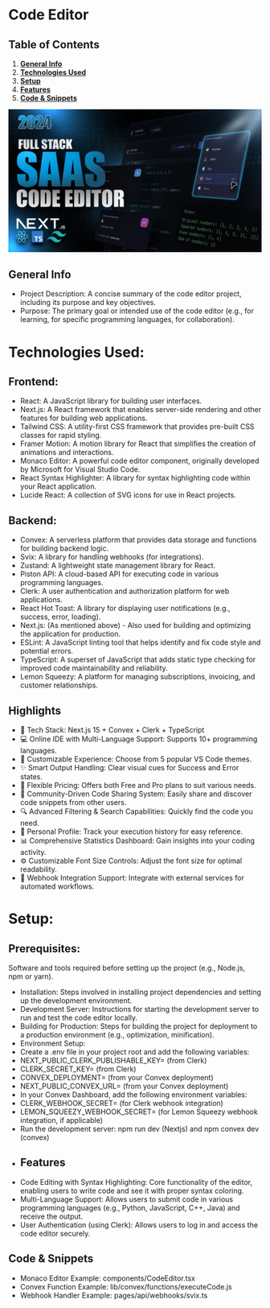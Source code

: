 # Code Editor

## Table of Contents
1. [**General Info**](#general-info)
2. [**Technologies Used**](#technologies-used)
3. [**Setup**](#setup)
4. [**Features**](#features) 
5. [**Code & Snippets**](#codesnippets)

![Demo App](/public/screenshot-for-readme.png)


## General Info
*   Project Description: A concise summary of the code editor project, including its purpose and key objectives.
*   Purpose: The primary goal or intended use of the code editor (e.g., for learning, for specific programming languages, for collaboration).

# Technologies Used:

## Frontend:

*   React: A JavaScript library for building user interfaces.
*   Next.js: A React framework that enables server-side rendering and other features for building web applications.
*   Tailwind CSS: A utility-first CSS framework that provides pre-built CSS classes for rapid styling.
*   Framer Motion: A motion library for React that simplifies the creation of animations and interactions.
*   Monaco Editor: A powerful code editor component, originally developed by Microsoft for Visual Studio Code.
*   React Syntax Highlighter: A library for syntax highlighting code within your React application.
*   Lucide React: A collection of SVG icons for use in React projects.
  
  ## Backend:
  
*   Convex: A serverless platform that provides data storage and functions for building backend logic.
*   Svix: A library for handling webhooks (for integrations).
*   Zustand: A lightweight state management library for React.
*   Piston API: A cloud-based API for executing code in various programming languages.
*   Clerk: A user authentication and authorization platform for web applications.
*   React Hot Toast: A library for displaying user notifications (e.g., success, error, loading).
*   Next.js: (As mentioned above) - Also used for building and optimizing the application for production.
*   ESLint: A JavaScript linting tool that helps identify and fix code style and potential errors.
*   TypeScript: A superset of JavaScript that adds static type checking for improved code maintainability and reliability.
*   Lemon Squeezy: A platform for managing subscriptions, invoicing, and customer relationships.
  
## Highlights
*   🚀 Tech Stack: Next.js 15 + Convex + Clerk + TypeScript
*   💻 Online IDE with Multi-Language Support: Supports 10+ programming languages.
*   🎨 Customizable Experience: Choose from 5 popular VS Code themes.
*   ✨ Smart Output Handling: Clear visual cues for Success and Error states.
*   💎 Flexible Pricing: Offers both Free and Pro plans to suit various needs.
*   🤝 Community-Driven Code Sharing System: Easily share and discover code snippets from other users.
*   🔍 Advanced Filtering & Search Capabilities: Quickly find the code you need.
*   👤 Personal Profile: Track your execution history for easy reference.
*   📊 Comprehensive Statistics Dashboard: Gain insights into your coding activity.
*   ⚙️ Customizable Font Size Controls: Adjust the font size for optimal readability.
*   🔗 Webhook Integration Support: Integrate with external services for automated workflows.
  
  # Setup:
  
  ## Prerequisites: 
  Software and tools required before setting up the project (e.g., Node.js, npm or yarn).
*   Installation: Steps involved in installing project dependencies and setting up the development environment.
*   Development Server: Instructions for starting the development server to run and test the code editor locally.
*   Building for Production: Steps for building the project for deployment to a production environment (e.g., optimization, minification).
*  Environment Setup:
*   Create a .env file in your project root and add the following variables:
*   NEXT_PUBLIC_CLERK_PUBLISHABLE_KEY= (from Clerk)
*   CLERK_SECRET_KEY= (from Clerk)
*   CONVEX_DEPLOYMENT= (from your Convex deployment)
*   NEXT_PUBLIC_CONVEX_URL= (from your Convex deployment)
*   In your Convex Dashboard, add the following environment variables:
*   CLERK_WEBHOOK_SECRET= (for Clerk webhook integration)
*   LEMON_SQUEEZY_WEBHOOK_SECRET= (for Lemon Squeezy webhook integration, if applicable)
*   Run the development server: npm run dev (Nextjs) and npm convex dev (convex)
* 
  ## Features
*  Code Editing with Syntax Highlighting: Core functionality of the editor, enabling users to write code and see it with proper syntax coloring.
*    Multi-Language Support: Allows users to submit code in various programming languages (e.g., Python, JavaScript, C++, Java) and receive the output.
*   User Authentication (using Clerk): Allows users to log in and access the code editor securely.
  
   ## Code & Snippets
*   Monaco Editor Example:
    components/CodeEditor.tsx
*   Convex Function Example:
    lib/convex/functions/executeCode.js
*   Webhook Handler Example:
    pages/api/webhooks/svix.ts
